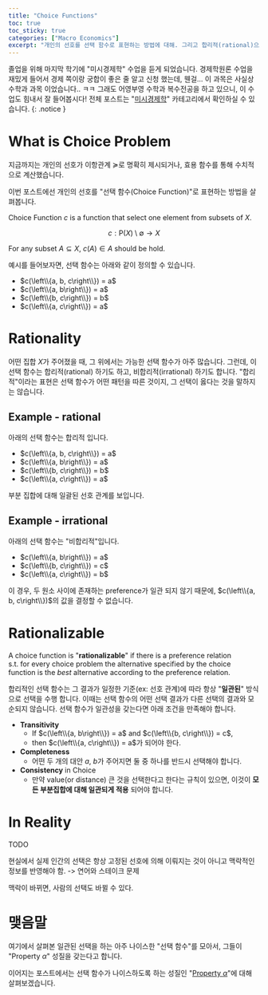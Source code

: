 ```yaml
---
title: "Choice Functions"
toc: true
toc_sticky: true
categories: ["Macro Economics"]
excerpt: "개인의 선호를 선택 함수로 표현하는 방법에 대해. 그리고 합리적(rational)으로 선택하는 함수는 어떤 성질인지"
---
```


졸업을 위해 마지막 학기에 "미시경제학" 수업을 듣게 되었습니다.
경제학원론 수업을 재밌게 들어서 경제 쪽이랑 궁합이 좋은 줄 알고 신청 했는데, 웬걸... 이 과목은 사실상 수학과 과목 이었습니다.. ㅋㅋ
그래도 어영부영 수학과 복수전공을 하고 있으니, 이 수업도 힘내서 잘 들어봅시다!
전체 포스트는 "[미시경제학](/categories/micro-economics)" 카테고리에서 확인하실 수 있습니다.
{: .notice }

# What is Choice Problem

지금까지는 개인의 선호가 이항관계 $\succcurlyeq$로 명확히 제시되거나, 효용 함수를 통해 수치적으로 계산했습니다.

이번 포스트에선 개인의 선호를 "선택 함수(Choice Function)"로 표현하는 방법을 살펴봅니다.

<div class="definition" markdown="1">

Choice Function $c$ is a function that select one element from subsets of $X$.

$$
c: \mathsf{P}(X) \setminus \emptyset \rightarrow X
$$

For any subset $A \subseteq X$, $c(A) \in A$ should be hold.

</div>

예시를 들어보자면, 선택 함수는 아래와 같이 정의할 수 있습니다.

- $c(\left\\{a, b, c\right\\}) = a$
- $c(\left\\{a, b\right\\}) = a$
- $c(\left\\{b, c\right\\}) = b$
- $c(\left\\{a, c\right\\}) = a$

# Rationality

어떤 집합 $X$가 주어졌을 때, 그 위에서는 가능한 선택 함수가 아주 많습니다. 그런데, 이 선택 함수는 합리적(rational) 하기도 하고, 비합리적(irrational) 하기도 합니다. "합리적"이라는 표현은 선택 함수가 어떤 패턴을 따른 것이지, 그 선택이 옳다는 것을 말하지는 않습니다.


## Example - rational

아래의 선택 함수는 합리적 입니다.

- $c(\left\\{a, b, c\right\\}) = a$
- $c(\left\\{a, b\right\\}) = a$
- $c(\left\\{b, c\right\\}) = b$
- $c(\left\\{a, c\right\\}) = a$

부분 집합에 대해 일괄된 선호 관계를 보입니다.

## Example - irrational

아래의 선택 함수는 "비합리적"입니다.

- $c(\left\\{a, b\right\\}) = a$
- $c(\left\\{b, c\right\\}) = c$
- $c(\left\\{a, c\right\\}) = b$

이 경우, 두 원소 사이에 존재하는 preference가 일관 되지 않기 때문에, $c(\left\\{a, b, c\right\\})$의 값을 결정할 수 없습니다.

# Rationalizable

<div class="definition" markdown="1">

A choice function is "**rationalizable**" if there is a preference relation <br/>
s.t. for every choice problem the alternative specified by the choice function is the *best* alternative according to the preference relation.

</div>

합리적인 선택 함수는 그 결과가 일정한 기준(ex: 선호 관계)에 따라 항상 "**일관된**" 방식으로 선택을 수행 합니다. 이때는 선택 함수의 어떤 선택 결과가 다른 선택의 결과와 모순되지 않습니다. 선택 함수가 일관성을 갖는다면 아래 조건을 만족해야 합니다.

- **Transitivity**
  - If $c(\left\\{a, b\right\\}) = a$ and $c(\left\\{b, c\right\\}) = c$,
  - then $c(\left\\{a, c\right\\}) = a$가 되어야 한다.
- **Completeness**
  - 어떤 두 개의 대안 $a$, $b$가 주어지면 둘 중 하나를 반드시 선택해야 합니다.
- **Consistency** in Choice
  - 만약 value(or distance) 큰 것을 선택한다고 한다는 규칙이 있으면, 이것이 **모든 부분집합에 대해 일관되게 적용** 되어야 합니다.

# In Reality

TODO

현실에서 실제 인간의 선택은 항상 고정된 선호에 의해 이뤄지는 것이 아니고 맥락적인 정보를 반영해야 함. -> 연어와 스테이크 문제

맥락이 바뀌면, 사람의 선택도 바뀔 수 있다.

# 맺음말

여기에서 살펴본 일관된 선택을 하는 아주 나이스한 "선택 함수"를 모아서, 그들이 "Property $\alpha$" 성질을 갖는다고 합니다.

이어지는 포스트에서는 선택 함수가 나이스하도록 하는 성질인 "[Property $\alpha$](/2025/03/17/property-alpha/)"에 대해 살펴보겠습니다.
